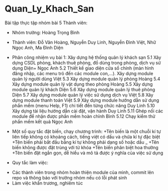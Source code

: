 # Quan_Ly_Khach_San
Bài tập thực tập nhóm bài 5
Thành viên: 
- Nhóm trưởng: Hoàng Trọng Bình
- Thành viên: Đỗ Văn Hoàng, Nguyễn Duy Linh, Nguyễn Đình Việt, Nhữ Ngọc Anh, Ma Đình Diện
- Phân công nhiệm vụ bài 1:
		Xây dựng hệ thống quản lý khách sạn	
5.1	Xây dựng CSDL phòng, khách thuê phòng, đồ dùng trong phòng, dịch vụ sử dụng	Diện+ Ngọc Anh
5.2	Thiết kế giao diện cửa sổ chính (màn hình đăng nhập, các menu trỏ đến các module con,…). Xây dựng module quản lý người dùng	Việt
5.3	Xây dựng module quản lý phòng	Hoàng
5.4	Xây dựng module quản lý vật dụng theo phòng	Hoàng
5.5	Xây dựng module quản lý khách	Diện
5.6	Xây dựng module quản lý thuê phòng	Diện
5.7	Xây dựng module quản lý việc sử dụng dịch vụ	Việt
5.8	Xây dựng module thanh toán	Việt
5.9	Xây dựng module hướng dẫn sử dụng phần mềm (menu Help, F1) chi tiết đến từng chức năng	Duy Linh
5.10	Xây dựng tài liệu hướng dẫn cài đặt, vận hành	Duy Linh
5.11	Ghép nối các module để nhận được phần mềm hoàn chỉnh	Bình
5.12	Chạy kiểm thử phần mềm kết quả	Ngọc Anh

- Một số quy tắc đặt biến, chạy chương trình:
+Tên biến là một chuỗi kí tự liên tiếp không có khoảng cách, tiếng việt có dấu và chứa kí tự đặc biệt
+Tên biến phải bắt đầu bằng kí tự không phải dạng số hoặc dấu _
+Tên biến không được đặt trùng với từ khóa
+Tên biến phân biệt hoa thường
+Tên biến đặt ngắn gọn, dễ hiểu và mô tả được ý nghĩa của việc sử dụng
- Quy tắc làm việc:
+ Các thành viên trong nhóm hoàn thiện module của mình, commit lên repo và thông báo với trưởng nhóm nếu có lỗi phát sinh
+ Làm việc khẩn trương, nghiêm túc

